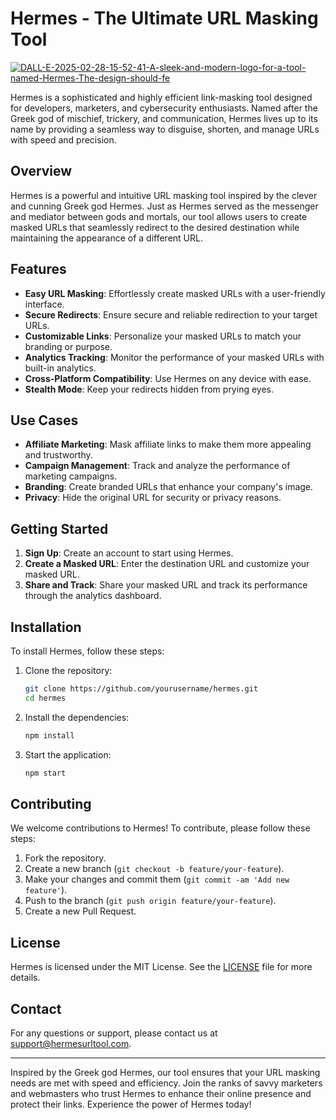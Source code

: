 # Hermes - The Ultimate URL Masking Tool
<a href='https://postimg.cc/47gR4sqy' target='_blank'><img src='https://i.postimg.cc/47gR4sqy/DALL-E-2025-02-28-15-52-41-A-sleek-and-modern-logo-for-a-tool-named-Hermes-The-design-should-fe.png' border='0' alt='DALL-E-2025-02-28-15-52-41-A-sleek-and-modern-logo-for-a-tool-named-Hermes-The-design-should-fe'/></a>

Hermes is a sophisticated and highly efficient link-masking tool designed for developers, marketers, and cybersecurity enthusiasts. Named after the Greek god of mischief, trickery, and communication, Hermes lives up to its name by providing a seamless way to disguise, shorten, and manage URLs with speed and precision.


## Overview

Hermes is a powerful and intuitive URL masking tool inspired by the clever and cunning Greek god Hermes. Just as Hermes served as the messenger and mediator between gods and mortals, our tool allows users to create masked URLs that seamlessly redirect to the desired destination while maintaining the appearance of a different URL.

## Features

- **Easy URL Masking**: Effortlessly create masked URLs with a user-friendly interface.
- **Secure Redirects**: Ensure secure and reliable redirection to your target URLs.
- **Customizable Links**: Personalize your masked URLs to match your branding or purpose.
- **Analytics Tracking**: Monitor the performance of your masked URLs with built-in analytics.
- **Cross-Platform Compatibility**: Use Hermes on any device with ease.
- **Stealth Mode**: Keep your redirects hidden from prying eyes.

## Use Cases

- **Affiliate Marketing**: Mask affiliate links to make them more appealing and trustworthy.
- **Campaign Management**: Track and analyze the performance of marketing campaigns.
- **Branding**: Create branded URLs that enhance your company's image.
- **Privacy**: Hide the original URL for security or privacy reasons.

## Getting Started

1. **Sign Up**: Create an account to start using Hermes.
2. **Create a Masked URL**: Enter the destination URL and customize your masked URL.
3. **Share and Track**: Share your masked URL and track its performance through the analytics dashboard.

## Installation

To install Hermes, follow these steps:

1. Clone the repository:
    ```bash
    git clone https://github.com/yourusername/hermes.git
    cd hermes
    ```
2. Install the dependencies:
    ```bash
    npm install
    ```
3. Start the application:
    ```bash
    npm start
    ```

## Contributing

We welcome contributions to Hermes! To contribute, please follow these steps:

1. Fork the repository.
2. Create a new branch (`git checkout -b feature/your-feature`).
3. Make your changes and commit them (`git commit -am 'Add new feature'`).
4. Push to the branch (`git push origin feature/your-feature`).
5. Create a new Pull Request.

## License

Hermes is licensed under the MIT License. See the [LICENSE](LICENSE) file for more details.

## Contact

For any questions or support, please contact us at support@hermesurltool.com.

---

Inspired by the Greek god Hermes, our tool ensures that your URL masking needs are met with speed and efficiency. Join the ranks of savvy marketers and webmasters who trust Hermes to enhance their online presence and protect their links. Experience the power of Hermes today!
